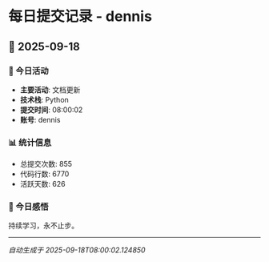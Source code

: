 # 每日提交记录 - dennis

## 📅 2025-09-18

### 🎯 今日活动
- **主要活动**: 文档更新
- **技术栈**: Python
- **提交时间**: 08:00:02
- **账号**: dennis

### 📊 统计信息
- 总提交次数: 855
- 代码行数: 6770
- 活跃天数: 626

### 💭 今日感悟
持续学习，永不止步。

---
*自动生成于 2025-09-18T08:00:02.124850*

